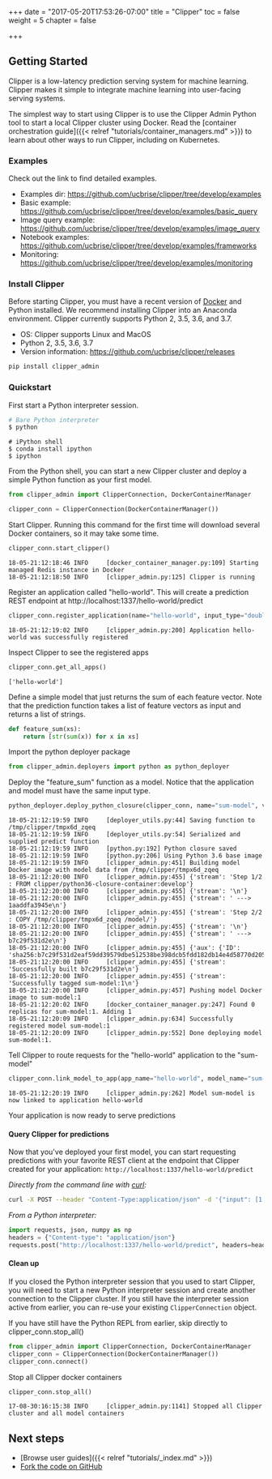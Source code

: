 +++
date = "2017-05-20T17:53:26-07:00"
title = "Clipper"
toc = false
weight = 5
chapter = false

+++

## Getting Started

Clipper is a low-latency prediction serving system for machine learning.
Clipper makes it simple to integrate machine learning into user-facing serving systems.

The simplest way to start using Clipper is to use the Clipper Admin Python tool to start a local Clipper cluster using Docker.
Read the [container orchestration guide]({{< relref "tutorials/container_managers.md" >}}) to learn about other ways to run Clipper,
including on Kubernetes.

### Examples
Check out the link to find detailed examples.
- Examples dir: https://github.com/ucbrise/clipper/tree/develop/examples
- Basic example: https://github.com/ucbrise/clipper/tree/develop/examples/basic_query
- Image query example: https://github.com/ucbrise/clipper/tree/develop/examples/image_query
- Notebook examples: https://github.com/ucbrise/clipper/tree/develop/examples/frameworks
- Monitoring: https://github.com/ucbrise/clipper/tree/develop/examples/monitoring

### Install Clipper

Before starting Clipper, you must have a recent version of [Docker](https://www.docker.com/) and Python installed.
We recommend installing Clipper into an Anaconda environment. Clipper currently supports Python 2, 3.5, 3.6, and 3.7.

- OS: Clipper supports Linux and MacOS
- Python 2, 3.5, 3.6, 3.7
- Version information: https://github.com/ucbrise/clipper/releases

```sh
pip install clipper_admin
```

### Quickstart

First start a Python interpreter session.

```sh
# Bare Python interpreter
$ python
```

```
# iPython shell
$ conda install ipython
$ ipython
```

From the Python shell, you can start a new Clipper cluster and deploy a simple Python function as your first model.


```python
from clipper_admin import ClipperConnection, DockerContainerManager
```


```python
clipper_conn = ClipperConnection(DockerContainerManager())
```

Start Clipper. Running this command for the first time will
download several Docker containers, so it may take some time.


```python
clipper_conn.start_clipper()
```

```pycon
18-05-21:12:18:46 INFO     [docker_container_manager.py:109] Starting managed Redis instance in Docker
18-05-21:12:18:50 INFO     [clipper_admin.py:125] Clipper is running
```

Register an application called "hello-world". This will create
a prediction REST endpoint at http://localhost:1337/hello-world/predict


```python
clipper_conn.register_application(name="hello-world", input_type="doubles", default_output="-1.0", slo_micros=100000)
```

```pycon
18-05-21:12:19:02 INFO     [clipper_admin.py:200] Application hello-world was successfully registered
```

Inspect Clipper to see the registered apps


```python
clipper_conn.get_all_apps()
```
```pycon
['hello-world']
```


Define a simple model that just returns the sum of each feature vector.
Note that the prediction function takes a list of feature vectors as
input and returns a list of strings.


```python
def feature_sum(xs):
    return [str(sum(x)) for x in xs]
```

Import the python deployer package


```python
from clipper_admin.deployers import python as python_deployer
```

Deploy the "feature_sum" function as a model. Notice that the application and model
must have the same input type.


```python
python_deployer.deploy_python_closure(clipper_conn, name="sum-model", version=1, input_type="doubles", func=feature_sum)
```
```pycon
18-05-21:12:19:59 INFO     [deployer_utils.py:44] Saving function to /tmp/clipper/tmpx6d_zqeq
18-05-21:12:19:59 INFO     [deployer_utils.py:54] Serialized and supplied predict function
18-05-21:12:19:59 INFO     [python.py:192] Python closure saved
18-05-21:12:19:59 INFO     [python.py:206] Using Python 3.6 base image
18-05-21:12:19:59 INFO     [clipper_admin.py:451] Building model Docker image with model data from /tmp/clipper/tmpx6d_zqeq
18-05-21:12:20:00 INFO     [clipper_admin.py:455] {'stream': 'Step 1/2 : FROM clipper/python36-closure-container:develop'}
18-05-21:12:20:00 INFO     [clipper_admin.py:455] {'stream': '\n'}
18-05-21:12:20:00 INFO     [clipper_admin.py:455] {'stream': ' ---> 1aaddfa3945e\n'}
18-05-21:12:20:00 INFO     [clipper_admin.py:455] {'stream': 'Step 2/2 : COPY /tmp/clipper/tmpx6d_zqeq /model/'}
18-05-21:12:20:00 INFO     [clipper_admin.py:455] {'stream': '\n'}
18-05-21:12:20:00 INFO     [clipper_admin.py:455] {'stream': ' ---> b7c29f531d2e\n'}
18-05-21:12:20:00 INFO     [clipper_admin.py:455] {'aux': {'ID': 'sha256:b7c29f531d2eaf59dd39579dbe512538be398dcb5fdd182db14e4d58770d2055'}}
18-05-21:12:20:00 INFO     [clipper_admin.py:455] {'stream': 'Successfully built b7c29f531d2e\n'}
18-05-21:12:20:00 INFO     [clipper_admin.py:455] {'stream': 'Successfully tagged sum-model:1\n'}
18-05-21:12:20:00 INFO     [clipper_admin.py:457] Pushing model Docker image to sum-model:1
18-05-21:12:20:02 INFO     [docker_container_manager.py:247] Found 0 replicas for sum-model:1. Adding 1
18-05-21:12:20:09 INFO     [clipper_admin.py:634] Successfully registered model sum-model:1
18-05-21:12:20:09 INFO     [clipper_admin.py:552] Done deploying model sum-model:1.
```

Tell Clipper to route requests for the "hello-world" application to the "sum-model"


```python
clipper_conn.link_model_to_app(app_name="hello-world", model_name="sum-model")
```
```pycon
18-05-21:12:20:19 INFO     [clipper_admin.py:262] Model sum-model is now linked to application hello-world
```

Your application is now ready to serve predictions

#### Query Clipper for predictions


Now that you've deployed your first model, you can start requesting predictions with your favorite REST client at the endpoint that Clipper created for your application: `http://localhost:1337/hello-world/predict`

*Directly from the command line with [curl](https://curl.haxx.se/):*

```sh
curl -X POST --header "Content-Type:application/json" -d '{"input": [1.1, 2.2, 3.3]}' 127.0.0.1:1337/hello-world/predict
```

*From a Python interpreter:*

```python
import requests, json, numpy as np
headers = {"Content-type": "application/json"}
requests.post("http://localhost:1337/hello-world/predict", headers=headers, data=json.dumps({"input": list(np.random.random(10))})).json()
```

#### Clean up

If you closed the Python interpreter session that you used to start Clipper, you will need to start a new Python interpreter session and create another connection to the Clipper cluster. If you still have the interpreter session active from earlier, you can re-use your existing `ClipperConnection` object.

If you have still have the Python REPL from earlier,
skip directly to clipper_conn.stop_all()
```python
from clipper_admin import ClipperConnection, DockerContainerManager
clipper_conn = ClipperConnection(DockerContainerManager())
clipper_conn.connect()
```

Stop all Clipper docker containers
```python
clipper_conn.stop_all()
```
```pycon
17-08-30:16:15:38 INFO     [clipper_admin.py:1141] Stopped all Clipper cluster and all model containers
```

## Next steps

+ [Browse user guides]({{< relref "tutorials/_index.md" >}})
+ [Fork the code on GitHub](https://github.com/ucbrise/clipper)
